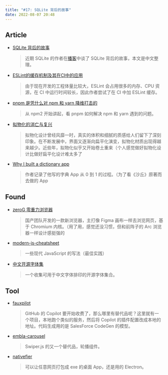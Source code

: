 ```yaml
---
title: "#17: SQLite 背后的故事"
date: 2022-08-07 20:48
---
```




## Article

- [SQLite 背后的故事](https://liyafu.com/2022-07-31-sqlite-untold-story/)
  
    > 近期 SQLite 的作者在[播客](https://corecursive.com/066-sqlite-with-richard-hipp/)中谈了 SQLite 背后的故事，本文是中文整理。
    
    
    
- [ESLint的缓存机制及其在CI中的应用](https://mp.weixin.qq.com/s/AtlhX4z4mcOSNNGitCyN8w)
  
    > 由于现在开发的工程体量比较大，ESLint 会占用很多的内存、CPU 资源，在 CI 中运行时间较长，因此作者尝试了在 CI 中加 ESLint 缓存。
    
    
    
- [pnpm 是凭什么对 npm 和 yarn 降维打击的](https://mp.weixin.qq.com/s/bLthdXlmu8wtC3ScAaZ3Kg)
  
    > 从 npm2 开始讲起，看 pnpm 如何解决 npm 和 yarn 遇到的问题。
    
    
    
- [拟物化的消亡与复兴](https://mp.weixin.qq.com/s/Ry6qKZDJwuZxkWDuEJZBxA)
  
    > 拟物化设计曾经风靡一时，真实的体积和细腻的质感给人们留下了深刻印象。在不断发展中，界面又逐渐向扁平化演变，拟物化材质出现得越来越少。近些年，拟物化似乎又开始卷土重来（个人感觉做好拟物化设计比做好扁平化设计难太多了
    
  
  
- [Why I built a dictionary app](https://www.wordnote.app/blog/why-i-built-dictionary-app)
  
    > 作者记录了他写的字典 App 从 0 到 1 的过程。（为了看《沙丘》原著而去做的 App



## Found

- [zeroG 零重力浏览器](https://moonvy.com/blog/post/2022/zeroG-beta/)
  
    > 国产团队开发的一款新浏览器，主打像 Figma 画布一样去浏览网页，基于 Chromium 内核。（用了用，感觉还没习惯，但和前阵子的 Arc 浏览器一样设计感挺强的
    
    
    
- [modern-js-cheatsheet](https://github.com/mbeaudru/modern-js-cheatsheet)
  
    > 一些现代 JavaScript 的写法（最佳实践）
    
    
    
- [中文开源字体集](https://github.com/DrXie/OSFCC)
  
    > 一个收集可用于中文字体排印的开源字体集合。



## Tool

- [fauxpilot](https://github.com/moyix/fauxpilot)

    > GitHub 的 Copilot 要开始收费了，那么哪里有替代品呢？这里就有一个项目，本地跑个类似的服务，然后将 Copilot 的插件配置改成本地的地址。代码生成用的是 SalesForce CodeGen 的模型。

    

- [embla-carousel](https://github.com/davidjerleke/embla-carousel)

    > Swiper.js 的又一个替代品，轮播组件。

    

- [nativefier](https://github.com/nativefier/nativefier)

    > 可以让任意网页打包成 exe 的桌面 App，还是用的 Electron。